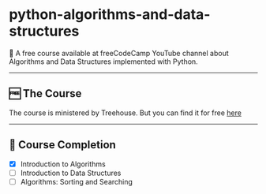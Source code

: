 # python-algorithms-and-data-structures

🐍 A free course available at freeCodeCamp YouTube channel about Algorithms and Data Structures implemented with Python.

---

## 🆓 The Course

The course is ministered by Treehouse. But you can find it for free [here](https://www.youtube.com/watch?v=8hly31xKli0&t=1384s)

---

## 🐾 Course Completion

- [x] Introduction to Algorithms
- [ ] Introduction to Data Structures
- [ ] Algorithms: Sorting and Searching

